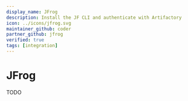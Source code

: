 ```yaml
---
display_name: JFrog
description: Install the JF CLI and authenticate with Artifactory
icon: ../icons/jfrog.svg
maintainer_github: coder
partner_github: jfrog
verified: true
tags: [integration]
---
```


# JFrog

TODO